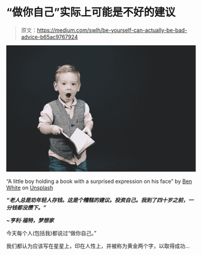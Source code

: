 # “做你自己”实际上可能是不好的建议

> 原文：<https://medium.com/swlh/be-yourself-can-actually-be-bad-advice-b65ac9767924>

![](img/a5c7c6f892d7cc4b00c4ed9139c18557.png)

“A little boy holding a book with a surprised expression on his face” by [Ben White](https://unsplash.com/@benwhitephotography?utm_source=medium&utm_medium=referral) on [Unsplash](https://unsplash.com?utm_source=medium&utm_medium=referral)

***“老人总是劝年轻人存钱。这是个糟糕的建议。投资自己。我到了四十岁之前，一分钱都没攒下。”***

***~亨利·福特，梦想家***

今天每个人(包括我)都说过“做你自己。”

我们都认为应该写在星星上，印在人性上，并被称为黄金两个字，以取得成功…